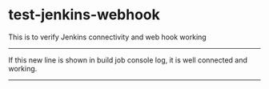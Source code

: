 # test-jenkins-webhook
This is to verify Jenkins connectivity and web hook working

************************
If this new line is shown in build job console log, it is well connected and working.
************************
